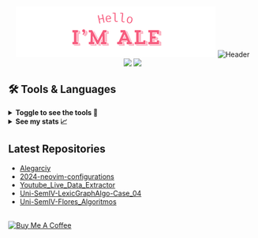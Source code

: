<p align="center">

  <img src="./assets/alejandro-introduction.png" alt="Header">
  <img src="https://readme-typing-svg.demolab.com/?lines=Data%20and%20Software%20Engineer;5%2B%20years%20of%20coding%20experience;Always%20learning%20new%20things&font=Fira%20Code&center=true&width=440&height=45&color=f75c7e&vCenter=true&pause=1000&size=22" alt="Header">
  <br>
  <a href="https://twitter.com/alegarciy"><img src="https://img.shields.io/badge/twitter-%231DA1F2.svg?&style=for-the-badge&logo=twitter&logoColor=white" height=25></a> 
  <a href="https://www.linkedin.com/in/alejandro-garc%C3%ADa-108885205/"><img src="https://img.shields.io/badge/linkedin-%230077B5.svg?&style=for-the-badge&logo=linkedin&logoColor=white" height=25></a> 
</p>

## 🛠️ Tools & Languages


<details>

  <summary><b>Toggle to see the tools 👀</b><br></summary>
  <p>This are the tools I have experience, not an expert on any of them but I enjoy them. <br> </p>

  <b>🧰 Version Control</b>
  <table>
    <tr>
      <td align="center" width="96">
        <a href="https://git-scm.com/" target="_blank">
          <img src="https://user-images.githubusercontent.com/25181517/192108372-f71d70ac-7ae6-4c0d-8395-51d8870c2ef0.png" width="40" height="40" alt="Git" />
        </a>
        <br>Git
      </td>
      <td align="center" width="96">
        <a href="https://github.com/" target="_blank">
          <img src="https://user-images.githubusercontent.com/25181517/192108374-8da61ba1-99ec-41d7-80b8-fb2f7c0a4948.png" width="40" height="40" alt="Github" />
        </a>
        <br>Github
      </td>
      <td align="center" width="96">
        <a href="https://about.gitlab.com/" target="_blank">
          <img src="https://user-images.githubusercontent.com/25181517/192108376-c675d39b-90f6-4073-bde6-5a9291644657.png" width="40" height="40" alt="Gitlab" />
        </a>
        <br>Gitlab
      </td>
    </tr>
  </table>

  <b>🔨 Tools</b>
  <table>
    <tr>
      <td align="center" width="96">
        <a href="https://neovim.io/" target="_blank">
          <img src="https://github-production-user-asset-6210df.s3.amazonaws.com/136815194/258326081-b113a23c-5c04-45aa-819c-bd04e8ac2a37.png" width="40" height="40" alt="Neovim" />
        </a>
        <br>Neovim
      </td>
      <td align="center" width="96">
        <a href="https://code.visualstudio.com/" target="_blank">
          <img src="https://user-images.githubusercontent.com/25181517/192108891-d86b6220-e232-423a-bf5f-90903e6887c3.png" width="40" height="40" alt="Visual Studio Code" />
        </a>
        <br>VScode 
      </td>
      <td align="center" width="96">
        <a href="https://www.postman.com/" target="_blank">
          <img src="https://user-images.githubusercontent.com/25181517/192109061-e138ca71-337c-4019-8d42-4792fdaa7128.png" width="40" height="40" alt="Postman" />
        </a>
        <br>Postman
      </td>
      <td align="center" width="96">
        <a href="https://www.atlassian.com/software/jira" target="_blank">
          <img src="https://user-images.githubusercontent.com/25181517/183912952-83784e94-629d-4c34-a961-ae2ae795b662.png" width="40" height="40" alt="Jira" />
        </a>
        <br>Jira
      </td>
      <td align="center" width="96">
        <a href="https://jupyter.org/" target="_blank">
          <img src="https://user-images.githubusercontent.com/25181517/183914128-3fc88b4a-4ac1-40e6-9443-9a30182379b7.png" width="40" height="40" alt="Jupyter Notebook" />
        </a>
        <br>Jupyter 
      </td>
    </tr>
  </table>

  <b>🌐 Web Dev</b>
  <table>
    <tr>
      <td align="center" width="96">
        <a href="https://developer.mozilla.org/en-US/docs/Web/HTML" target="_blank">
          <img src="https://user-images.githubusercontent.com/25181517/192158954-f88b5814-d510-4564-b285-dff7d6400dad.png" width="40" height="40" alt="HTML" />
        </a>
        <br>HTML
      </td>
      <td align="center" width="96">
        <a href="https://developer.mozilla.org/en-US/docs/Web/CSS" target="_blank">
          <img src="https://user-images.githubusercontent.com/25181517/183898674-75a4a1b1-f960-4ea9-abcb-637170a00a75.png" width="40" height="40" alt="CSS" />
        </a>
        <br>CSS
      </td>
      <td align="center" width="96">
        <a href="https://swagger.io/" target="_blank">
          <img src="https://user-images.githubusercontent.com/25181517/186711335-a3729606-5a78-4496-9a36-06efcc74f800.png" width="40" height="40" alt="Swagger" />
        </a>
        <br>Swagger
      </td>
      <td align="center" width="96">
        <a href="https://auth0.com/" target="_blank">
          <img src="https://cdn.brighttalk.com/ams/california/images/channel/19357/image_840418.png" width="40" height="40" alt="Auth0" />
        </a>
        <br>Auth0
      </td>
    </tr>
  </table>

  <b>📜 Javascript</b>
  <table>
    <tr>
      <td align="center" width="96">
        <a href="https://developer.mozilla.org/en-US/docs/Web/JavaScript" target="_blank">
          <img src="https://user-images.githubusercontent.com/25181517/117447155-6a868a00-af3d-11eb-9cfe-245df15c9f3f.png" width="40" height="40" alt="Javascript" />
        </a>
        <br>Javascript
      </td>
      <td align="center" width="96">
        <a href="https://reactjs.org/" target="_blank">
          <img src="https://user-images.githubusercontent.com/25181517/183897015-94a058a6-b86e-4e42-a37f-bf92061753e5.png" width="40" height="40" alt="React" />
        </a>
        <br>React
      </td>
      <td align="center" width="96">
        <a href="https://www.typescriptlang.org/" target="_blank">
          <img src="https://user-images.githubusercontent.com/25181517/183890598-19a0ac2d-e88a-4005-a8df-1ee36782fde1.png" width="40" height="40" alt="Typescript" />
        </a>
        <br>Typescript
      </td>
      <td align="center" width="96">
        <a href="https://www.npmjs.com/" target="_blank">
          <img src="https://user-images.githubusercontent.com/25181517/121401671-49102800-c959-11eb-9f6f-74d49a5e1774.png" width="40" height="40" alt="Node Package Manager" />
        </a>
        <br>NPM
      </td>
      <td align="center" width="96">
        <a href="https://nodejs.org/" target="_blank">
          <img src="https://user-images.githubusercontent.com/25181517/183568594-85e280a7-0d7e-4d1a-9028-c8c2209e073c.png" width="40" height="40" alt="Node JS" />
        </a>
        <br>Node JS
      </td>
      <td align="center" width="96">
        <a href="https://nestjs.com/" target="_blank">
          <img src="https://github.com/marwin1991/profile-technology-icons/assets/136815194/519bfaf3-c242-431e-a269-876979f05574" width="40" height="40" alt="Nest JS" />
        </a>
        <br>Nest JS
      </td>
      <td align="center" width="96">
        <a href="https://jestjs.io/" target="_blank">
          <img src="https://user-images.githubusercontent.com/25181517/187955005-f4ca6f1a-e727-497b-b81b-93fb9726268e.png" width="40" height="40" alt="Jest" />
        </a>
        <br>Jest
      </td>
    </tr>
  </table>

  <b>🐍 Python</b>
  <table>
    <tr>
      <td align="center" width="96">
        <a href="https://www.python.org/" target="_blank">
          <img src="https://user-images.githubusercontent.com/25181517/183423507-c056a6f9-1ba8-4312-a350-19bcbc5a8697.png" width="40" height="40" alt="Python" />
        </a>
        <br>Python
      </td>
      <td align="center" width="96">
        <a href="https://flask.palletsprojects.com/" target="_blank">
          <img src="https://user-images.githubusercontent.com/25181517/183423775-2276e25d-d43d-4e58-890b-edbc88e915f7.png" width="40" height="40" alt="Flask" />
        </a>
        <br>Flask
      </td>
      <td align="center" width="96">
        <a href="https://docs.pytest.org/" target="_blank">
          <img src="https://user-images.githubusercontent.com/25181517/184117132-9e89a93b-65fb-47c3-91e7-7d0f99e7c066.png" width="40" height="40" alt="Pytest" />
        </a>
        <br>Pytest
      </td>
      <td align="center" width="96">
        <a href="https://pandas.pydata.org/" target="_blank">
          <img src="https://github.com/marwin1991/profile-technology-icons/assets/76012086/24b02d77-2f28-43c7-b5d6-e15e3395851b" width="40" height="40" alt="Pandas" />
        </a>
        <br>Pandas
      </td>
      <td align="center" width="96">
        <a href="https://spark.apache.org/docs/latest/api/python/" target="_blank">
          <img src="https://cdn.prod.website-files.com/6108e07db6795265f203a636/618e6cd22b77c47a7bbe1adf_Spark.png" width="40" height="40" alt="Pyspark" />
        </a>
        <br>Pyspark
      </td>
    </tr>
  </table>

  <b>💾 Database</b>
  <table>
    <tr>
      <td align="center" width="96">
        <a href="https://www.postgresql.org/" target="_blank">
          <img src="https://user-images.githubusercontent.com/25181517/117208740-bfb78400-adf5-11eb-97bb-09072b6bedfc.png" width="40" height="40" alt="PostgreSQL" />
        </a>
        <br>PostgreSQL
      </td>
      <td align="center" width="96">
        <a href="https://www.mongodb.com/" target="_blank">
          <img src="https://user-images.githubusercontent.com/25181517/182884177-d48a8579-2cd0-447a-b9a6-ffc7cb02560e.png" width="40" height="40" alt="MongoDB" />
        </a>
        <br>MongoDB
      </td>
      <td align="center" width="96">
        <a href="https://www.mysql.com/" target="_blank">
          <img src="https://user-images.githubusercontent.com/25181517/183896128-ec99105a-ec1a-4d85-b08b-1aa1620b2046.png" width="40" height="40" alt="MySQL" />
        </a>
        <br>MySQL
      </td>
      <td align="center" width="96">
        <a href="https://www.microsoft.com/en-us/sql-server" target="_blank">
          <img src="https://github.com/marwin1991/profile-technology-icons/assets/19180175/3b371807-db7c-45b4-8720-c0cfc901680a" width="40" height="40" alt="MSSQL" />
        </a>
        <br>MSSQL
      </td>
    </tr>
  </table>

  <b>🤿 DevOps</b>
  <table>
    <tr>
      <td align="center" width="96">
        <a href="https://www.gnu.org/software/bash/" target="_blank">
          <img src="https://user-images.githubusercontent.com/25181517/192158606-7c2ef6bd-6e04-47cf-b5bc-da2797cb5bda.png" width="40" height="40" alt="bash" />
        </a>
        <br>Bash
      </td>
      <td align="center" width="96">
        <a href="https://www.docker.com/" target="_blank">
          <img src="https://user-images.githubusercontent.com/25181517/117207330-263ba280-adf4-11eb-9b97-0ac5b40bc3be.png" width="40" height="40" alt="Docker" />
        </a>
        <br>Docker
      </td>
      <td align="center" width="96">
        <a href="https://kubernetes.io/" target="_blank">
          <img src="https://user-images.githubusercontent.com/25181517/182534006-037f08b5-8e7b-4e5f-96b6-5d2a5558fa85.png" width="40" height="40" alt="Kubernetes" />
        </a>
        <br>Kubernetes
      </td>
    </tr>
  </table>

  <b>☁️  Cloud</b>
  <table>
    <tr>
      <td align="center" width="96">
        <a href="https://aws.amazon.com/" target="_blank">
          <img src="https://user-images.githubusercontent.com/25181517/183896132-54262f2e-6d98-41e3-8888-e40ab5a17326.png" width="40" height="40" alt="AWS" />
        </a>
        <br>AWS
      </td>
      <td align="center" width="96">
        <a href="https://cloud.google.com/" target="_blank">
          <img src="https://user-images.githubusercontent.com/25181517/183911547-990692bc-8411-4878-99a0-43506cdb69cf.png" width="40" height="40" alt="GCP" />
        </a>
        <br>GCP
      </td>
    </tr>
  </table>

  <b>🖥️ Operating system</b>
  <table>
    <tr>
      <td align="center" width="96">
        <a href="https://www.apple.com/macos/" target="_blank">
          <img src="https://user-images.githubusercontent.com/25181517/186884152-ae609cca-8cf1-4175-8d60-1ce1fa078ca2.png" width="40" height="40" alt="macOS" />
        </a>
        <br>macOS
      </td>
      <td align="center" width="96">
        <a href="https://ubuntu.com/" target="_blank">
          <img src="https://user-images.githubusercontent.com/25181517/186884153-99edc188-e4aa-4c84-91b0-e2df260ebc33.png" width="40" height="40" alt="Ubuntu" />
        </a>
        <br>Ubuntu
      </td>
    </tr>
  </table>

</details>

<details>
  <summary><b>See my stats 📈</b><br></summary>
  <p>This are some of my non-work stats. They need a little love but I'm sure with time they will show better results.</p>

  <br>
  <p align="center">
  <img height="50%" width="auto" src ="https://github-readme-stats.vercel.app/api?username=alegarciy&show_icons=true&count_private=true&theme=darcula&hide_border=true&hide=issues,contribs&bg_color=00000000">
  <img height="50%" width="auto" src ="https://github-readme-stats.vercel.app/api/top-langs/?username=alegarciy&layout=compact&hide_border=true&theme=darcula&bg_color=00000000&langs_count=6&hide=jupyter%20notebook,tex,css,php&exclude_repo=Pacman-AI">
  <img src ="https://github-readme-streak-stats.herokuapp.com?user=alegarciy&theme=darcula&hide_border=true&background=FFFFFF00">
  <br>
  </p>
</details>

## Latest Repositories
- [Alegarciy](https://github.com/Alegarciy/Alegarciy)
- [2024-neovim-configurations](https://github.com/Alegarciy/2024-neovim-configurations)
- [Youtube_Live_Data_Extractor](https://github.com/Alegarciy/Youtube_Live_Data_Extractor)
- [Uni-SemIV-LexicGraphAlgo-Case_04](https://github.com/Alegarciy/Uni-SemIV-LexicGraphAlgo-Case_04)
- [Uni-SemIV-Flores_Algoritmos](https://github.com/Alegarciy/Uni-SemIV-Flores_Algoritmos)

<br>
<a href="https://buymeacoffee.com/alegarciyt" target="_blank" rel="noreferrer nofollow">
  <img src="https://cdn.buymeacoffee.com/buttons/default-red.png" alt="Buy Me A Coffee" height="40" width="170" >
</a>

